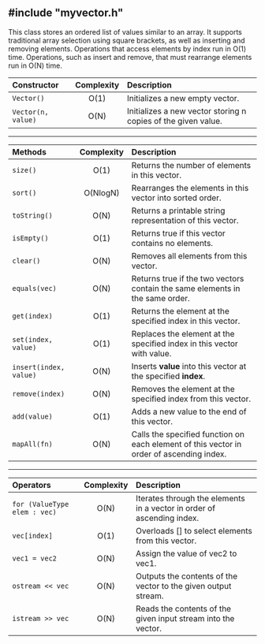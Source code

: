 ## #include "myvector.h"
This class stores an ordered list of values similar to an array. It supports traditional array selection using square brackets, as well as inserting and removing elements. Operations that access elements by index run in O(1) time. Operations, such as insert and remove, that must rearrange elements run in O(N) time.

| Constructor                         |  Complexity   | Description                                                    |
|:------------------------------------|:-------------:|:---------------------------------------------------------------|
| `Vector()`                          |     O(1)      | Initializes a new empty vector.                                |
| `Vector(n, value)`                  |     O(N)      | Initializes a new vector storing n copies of the given value.  |
---
| Methods                             |  Complexity   | Description                                                                               |
|:------------------------------------|:-------------:|:------------------------------------------------------------------------------------------|
| `size()`                            |     O(1)      | Returns the number of elements in this vector.                                            |
| `sort()`                            |   O(NlogN)    | Rearranges the elements in this vector into sorted order.                                 |
| `toString()`                        |     O(N)      | Returns a printable string representation of this vector.                                 |
| `isEmpty()`                         |     O(1)      | Returns true if this vector contains no elements.                                         |
| `clear()`                           |     O(N)      | Removes all elements from this vector.                                                    |
| `equals(vec)`                       |     O(N)      | Returns true if the two vectors contain the same elements in the same order.              |
| `get(index)`                        |     O(1)      | Returns the element at the specified index in this vector.                                |
| `set(index, value)`                 |     O(1)      | Replaces the element at the specified index in this vector with value.                    |
| `insert(index, value)`              |     O(N)      | Inserts **value** into this vector at the specified **index**.                            |
| `remove(index)`                     |     O(N)      | Removes the element at the specified index from this vector.                              |
| `add(value)`                        |     O(1)      | Adds a new value to the end of this vector.                                               |
| `mapAll(fn)`                        |     O(N)      | Calls the specified function on each element of this vector in order of ascending index.  |

---
| Operators                           |  Complexity   | Description                                                             |
|:------------------------------------|:-------------:|:------------------------------------------------------------------------|
| `for (ValueType elem : vec) `       |     O(N)      | Iterates through the elements in a vector in order of ascending index.  |
| `vec[index] `                       |     O(1)      | Overloads [] to select elements from this vector.                       |
| `vec1 = vec2`                       |     O(N)      | Assign the value of vec2 to vec1.                                       |
| `ostream << vec`                    |     O(N)      | Outputs the contents of the vector to the given output stream.          |
| `istream >> vec`                    |     O(N)      | Reads the contents of the given input stream into the vector.           |